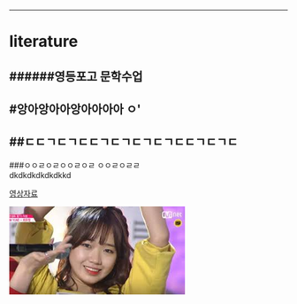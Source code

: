 ---
# literature  
######영등포고 문학수업  
------
#앙아앙아아앙아아아아  ㅇ'  
-
##ㄷㄷㄱㄷㄱㄷㄷㄱㄷㄱㄷㄱㄷㄱㄷㄷㄱㄷㄱㄷ  
--
###ㅇㅇㄹㅇㄹㅇㅇㄹㅇㄹ  ㅇㅇㄹㅇㄹㄹ  
dkdkdkdkdkdkkd  

[영상자료](https://youtu.be/5hOD8TmwRAc)  

![사진](https://github.com/Parksoohyun/literature/blob/gh-pages/%EB%8B%A4%EC%9A%B4%EB%A1%9C%EB%93%9C%20(3).jpg)
